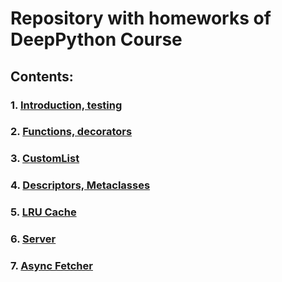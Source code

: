 # Repository with homeworks of DeepPython Course


## Contents: 
### 1. [Introduction, testing](https://github.com/Dadypool/deep_python_23b_Dadypool/tree/main/01)
### 2. [Functions, decorators](https://github.com/Dadypool/deep_python_23b_Dadypool/tree/main/02)
### 3. [CustomList](https://github.com/Dadypool/deep_python_23b_Dadypool/tree/main/03)
### 4. [Descriptors, Metaclasses](https://github.com/Dadypool/deep_python_23b_Dadypool/tree/main/04)
### 5. [LRU Cache](https://github.com/Dadypool/deep_python_23b_Dadypool/tree/main/05)
### 6. [Server](https://github.com/Dadypool/deep_python_23b_Dadypool/tree/main/06)
### 7. [Async Fetcher](https://github.com/Dadypool/deep_python_23b_Dadypool/tree/main/07)